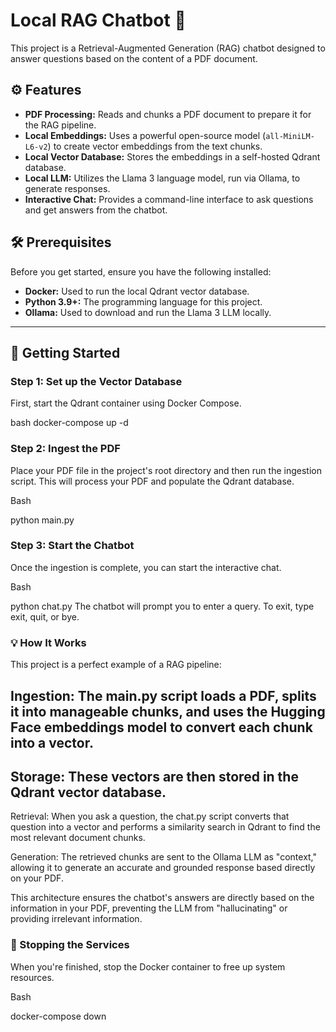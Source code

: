 # Local RAG Chatbot 🔮

This project is a Retrieval-Augmented Generation (RAG) chatbot designed to answer questions based on the content of a PDF document.

## ⚙️ Features

* **PDF Processing:** Reads and chunks a PDF document to prepare it for the RAG pipeline.
* **Local Embeddings:** Uses a powerful open-source model (`all-MiniLM-L6-v2`) to create vector embeddings from the text chunks.
* **Local Vector Database:** Stores the embeddings in a self-hosted Qdrant database.
* **Local LLM:** Utilizes the Llama 3 language model, run via Ollama, to generate responses.
* **Interactive Chat:** Provides a command-line interface to ask questions and get answers from the chatbot.

## 🛠️ Prerequisites

Before you get started, ensure you have the following installed:

* **Docker:** Used to run the local Qdrant vector database.
* **Python 3.9+:** The programming language for this project.
* **Ollama:** Used to download and run the Llama 3 LLM locally.

---

## 🚀 Getting Started

### Step 1: Set up the Vector Database

First, start the Qdrant container using Docker Compose.

bash
docker-compose up -d

### Step 2: Ingest the PDF
Place your PDF file in the project's root directory and then run the ingestion script. This will process your PDF and populate the Qdrant database.

Bash

python main.py
### Step 3: Start the Chatbot
Once the ingestion is complete, you can start the interactive chat.

Bash

python chat.py
The chatbot will prompt you to enter a query. To exit, type exit, quit, or bye.

### 💡 How It Works
This project is a perfect example of a RAG pipeline:

## Ingestion: The main.py script loads a PDF, splits it into manageable chunks, and uses the Hugging Face embeddings model to convert each chunk into a vector.

## Storage: These vectors are then stored in the Qdrant vector database.

Retrieval: When you ask a question, the chat.py script converts that question into a vector and performs a similarity search in Qdrant to find the most relevant document chunks.

Generation: The retrieved chunks are sent to the Ollama LLM as "context," allowing it to generate an accurate and grounded response based directly on your PDF.

This architecture ensures the chatbot's answers are directly based on the information in your PDF, preventing the LLM from "hallucinating" or providing irrelevant information.

### 🧹 Stopping the Services

When you're finished, stop the Docker container to free up system resources.

Bash

docker-compose down
